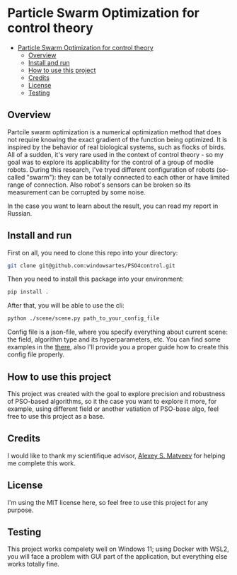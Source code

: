 # Particle Swarm Optimization for control theory

- [Particle Swarm Optimization for control theory](#particle-swarm-optimization-for-control-theory)
  - [Overview](#overview)
  - [Install and run](#install-and-run)
  - [How to use this project](#how-to-use-this-project)
  - [Credits](#credits)
  - [License](#license)
  - [Testing](#testing)


## Overview

Partcile swarm optimization is a numerical optimization method that does not require knowing the exact gradient of the function being optimized. It is inspired by the behavior of real biological systems, such as flocks of birds. All of a sudden, it's very rare used in the context of control theory - so my goal was to explore its applicability for the control of a group of modile robots.
During this research, I've tryed different configuration of robots (so-called "swarm"): they can be totally connected to each other or have limited range of connection. Also robot's sensors can be broken so its measurement can be corrupted by some noise.

In the case you want to learn about the result, you can read my report in Russian.

## Install and run

First on all, you need to clone this repo into your directory: 

```bash
git clone git@github.com:windowsartes/PSO4control.git
```

Then you need to install this package into your environment:

```bash
pip install .
```

After that, you will be able to use the cli:

```bash
python ./scene/scene.py path_to_your_config_file
```

Config file is a json-file, where you specify everything about current scene: the field, algorithm type and its hyperparameters, etc. You can find some examples in the [there](./config_examples), also I'll provide you a proper guide how to create this config file properly.


## How to use this project

This project was created with the goal to explore precision and robustness of PSO-based algorithms, so it the case you want to explore it more, for example, using different field or another vatiation of PSO-base algo, feel free to use this project as a base.

## Credits

I would like to thank my scientifique advisor, [Alexey S. Matveev](https://research.com/u/alexey-s-matveev) for helping me complete this work.

## License

I'm using the MIT license here, so feel free to use this project for any purpose.

## Testing

This project works compelety well on Windows 11; using Docker with WSL2, you will face a problem with GUI part of the application, but everything else works totally fine.